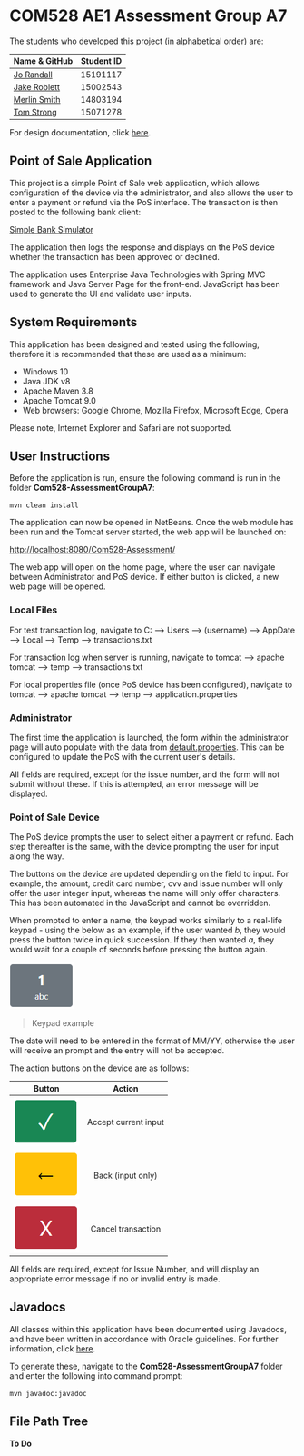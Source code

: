 # COM528 AE1 Assessment Group A7

The students who developed this project (in alphabetical order) are:

| Name & GitHub        | Student ID    | 
| :------------- | :----------: | 
| [Jo Randall](http://github.com/jorandall)  | 15191117  | 
| [Jake Roblett](https://github.com/JakeRoblettUni)   | 15002543 |
| [Merlin Smith](https://github.com/MerlinSmith) | 14803194 |
| [Tom Strong](https://github.com/TomStrong) | 15071278 |

For design documentation, click [here](https://github.com/TomStrong/Com528-Assessment/blob/main/docs/documentation.md).

## Point of Sale Application

This project is a simple Point of Sale web application, which allows configuration of the device via the administrator, and also allows the user to enter a payment or refund via the PoS interface. The transaction is then posted to the following bank client:

[Simple Bank Simulator](http://com528bank.ukwest.cloudapp.azure.com:8080/home)

The application then logs the response and displays on the PoS device whether the transaction has been approved or declined.

The application uses Enterprise Java Technologies with Spring MVC framework and Java Server Page for the front-end. JavaScript has been used to generate the UI and validate user inputs. 

## System Requirements

This application has been designed and tested using the following, therefore it is recommended that these are used as a minimum:

- Windows 10 
- Java JDK v8
- Apache Maven 3.8
- Apache Tomcat 9.0
- Web browsers: Google Chrome, Mozilla Firefox, Microsoft Edge, Opera

Please note, Internet Explorer and Safari are not supported.

## User Instructions

Before the application is run, ensure the following command is run in the folder **Com528-AssessmentGroupA7**:

```
mvn clean install
```

The application can now be opened in NetBeans. Once the web module has been run and the Tomcat server started, the web app will be launched on: 

[http://localhost:8080/Com528-Assessment/](http://localhost:8080/Com528-Assessment/)

The web app will open on the home page, where the user can navigate between Administrator and PoS device. If either button is clicked, a new web page will be opened.

### **Local Files**

For test transaction log, navigate to C: --> Users --> (username) --> AppDate --> Local --> Temp --> transactions.txt

For transaction log when server is running, navigate to tomcat --> apache tomcat --> temp --> transactions.txt

For local properties file (once PoS device has been configured), navigate to tomcat --> apache tomcat --> temp --> application.properties

### **Administrator**

The first time the application is launched, the form within the administrator page will auto populate with the data from [default.properties](https://github.com/TomStrong/Com528-Assessment/blob/main/COM528-AssessmentGroupA7/web/src/main/resources/default.properties). This can be configured to update the PoS with the current user's details.

All fields are required, except for the issue number, and the form will not submit without these. If this is attempted, an error message will be displayed.

### **Point of Sale Device**

The PoS device prompts the user to select either a payment or refund. Each step thereafter is the same, with the device prompting the user for input along the way.

The buttons on the device are updated depending on the field to input. For example, the amount, credit card number, cvv and issue number will only offer the user integer input, whereas the name will only offer characters. This has been automated in the JavaScript and cannot be overridden.

When prompted to enter a name, the keypad works similarly to a real-life keypad - using the below as an example, if the user wanted *b*, they would press the button twice in quick succession. If they then wanted *a*, they would wait for a couple of seconds before pressing the button again.

![Keypad Example](docs/images/keypadExample.PNG)
>Keypad example

The date will need to be entered in the format of MM/YY, otherwise the user will receive an prompt and the entry will not be accepted.

The action buttons on the device are as follows:

| Button        | Action    | 
| :-------------: | :----------: | 
| ![Accept Button](docs/images/acceptButton.PNG) | Accept current input | 
| ![Back Button](docs/images/backButton.PNG)   | Back (input only) |
| ![Cancel Button](docs/images/cancelButton.PNG)  | Cancel transaction |

All fields are required, except for Issue Number, and will display an appropriate error message if no or invalid entry is made. 

## Javadocs

All classes within this application have been documented using Javadocs, and have been written in accordance with Oracle guidelines. For further information, click [here](https://www.oracle.com/uk/technical-resources/articles/java/javadoc-tool.html).

To generate these, navigate to the **Com528-AssessmentGroupA7** folder and enter the following into command prompt:

```
mvn javadoc:javadoc
```

## File Path Tree

**To Do**
